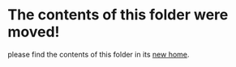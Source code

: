 # The contents of this folder were moved!

please find the contents of this folder in its [new home](https://github.com/eclipse-tractusx/identity-trust).
